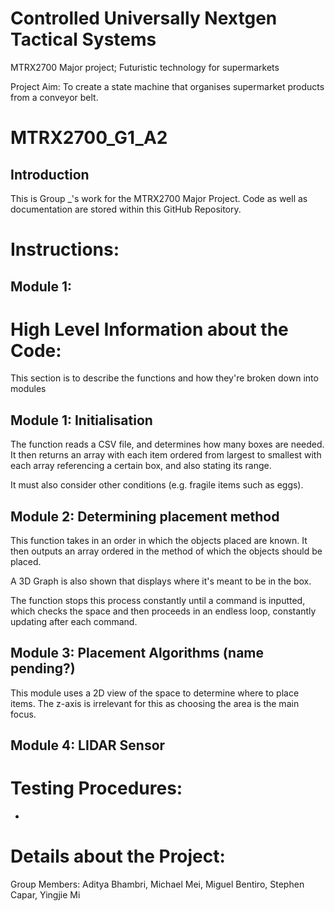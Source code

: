 # Controlled Universally Nextgen Tactical Systems
MTRX2700 Major project; Futuristic technology for supermarkets

Project Aim: To create a state machine that organises supermarket products from a conveyor belt.

# MTRX2700_G1_A2
## Introduction
This is Group _'s work for the MTRX2700 Major Project.
Code as well as documentation are stored within this GitHub Repository.

# Instructions:
## Module 1:

# High Level Information about the Code:
This section is to describe the functions and how they're broken down into modules

## Module 1: Initialisation
The function reads a CSV file, and determines how many boxes are needed. It then returns an array with each item ordered from largest to smallest with each array referencing a certain box, and also stating its range.

It must also consider other conditions (e.g. fragile items such as eggs).

## Module 2: Determining placement method
This function takes in an order in which the objects placed are known. It then outputs an array ordered in the method of which the objects should be placed. 

A 3D Graph is also shown that displays where it's meant to be in the box.

The function stops this process constantly until a command is inputted, which checks the space and then proceeds in an endless loop, constantly updating after each command.

## Module 3: Placement Algorithms (name pending?)
This module uses a 2D view of the space to determine where to place items. The z-axis is irrelevant for this as choosing the area is the main focus. 

## Module 4: LIDAR Sensor


# Testing Procedures:
* 

# Details about the Project:
Group Members: Aditya Bhambri, Michael Mei, Miguel Bentiro, Stephen Capar, Yingjie Mi
